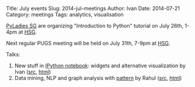 Title: July events
Slug: 2014-jul-meetings
Author: Ivan
Date: 2014-07-21
Category: meetings
Tags: analytics, visualisation

[PyLadies SG](http://www.meetup.com/PyLadies-SG/events/193896182/) are
organizing "Introduction to Python" tutorial on July 26th, 1-4pm at
[HSG](http://hackerspace.sg).


Next regular PUGS meeting will be held on July 31th, 7-9pm at
[HSG](http://hackerspace.sg).

Talks:

1. New stuff in [IPython notebook](http://ipython.org/notebook.html): widgets
   and alternative visualization by Ivan ([src](https://github.com/vanzaj/pytalks/tree/master/20140731_PUGS_ipython),
[html](http://bit.ly/1zPoNHW))
2. Data mining, NLP and graph analysis with
   [pattern](http://www.clips.ua.ac.be/pages/pattern) by Rahul
([src](https://github.com/rahulg/ipython-notebooks),
[html](http://bit.ly/1ontws2))


